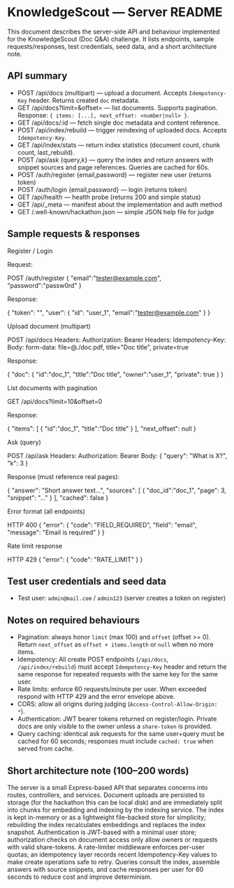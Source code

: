 # KnowledgeScout — Server README

This document describes the server-side API and behaviour implemented for the KnowledgeScout (Doc Q&A) challenge. It lists endpoints, sample requests/responses, test credentials, seed data, and a short architecture note.

## API summary

- POST /api/docs (multipart) — upload a document. Accepts `Idempotency-Key` header. Returns created `doc` metadata.
- GET /api/docs?limit=&offset= — list documents. Supports pagination. Response: `{ items: [...], next_offset: <number|null> }`.
- GET /api/docs/:id — fetch single doc metadata and content reference.
- POST /api/index/rebuild — trigger reindexing of uploaded docs. Accepts `Idempotency-Key`.
- GET /api/index/stats — return index statistics (document count, chunk count, last_rebuild).
- POST /api/ask {query,k} — query the index and return answers with snippet sources and page references. Queries are cached for 60s.
- POST /auth/register {email,password} — register new user (returns token)
- POST /auth/login {email,password} — login (returns token)
- GET /api/health — health probe (returns 200 and simple status)
- GET /api/_meta — manifest about the implementation and auth method
- GET /.well-known/hackathon.json — simple JSON help file for judge

## Sample requests & responses

Register / Login

Request:

POST /auth/register
{ "email":"tester@example.com", "password":"passw0rd" }

Response:

{ "token": "<bearer-token>", "user": { "id": "user_1", "email":"tester@example.com" } }

Upload document (multipart)

POST /api/docs
Headers: Authorization: Bearer <token>
Headers: Idempotency-Key: <uuid>
Body: form-data: file=@./doc.pdf, title="Doc title", private=true

Response:

{ "doc": { "id":"doc_1", "title":"Doc title", "owner":"user_1", "private": true } }

List documents with pagination

GET /api/docs?limit=10&offset=0

Response:

{ "items": [ { "id":"doc_1", "title":"Doc title" } ], "next_offset": null }

Ask (query)

POST /api/ask
Headers: Authorization: Bearer <token>
Body: { "query": "What is X?", "k": 3 }

Response (must reference real pages):

{
  "answer": "Short answer text...",
  "sources": [ { "doc_id":"doc_1", "page": 3, "snippet": "..." } ],
  "cached": false
}

Error format (all endpoints)

HTTP 400
{
  "error": { "code": "FIELD_REQUIRED", "field": "email", "message": "Email is required" }
}

Rate limit response

HTTP 429
{ "error": { "code": "RATE_LIMIT" } }

## Test user credentials and seed data

- Test user: `admin@mail.com` / `admin123` (server creates a token on register)

## Notes on required behaviours

- Pagination: always honor `limit` (max 100) and `offset` (offset >= 0). Return `next_offset` as `offset + items.length` or `null` when no more items.
- Idempotency: All create POST endpoints (`/api/docs`, `/api/index/rebuild`) must accept `Idempotency-Key` header and return the same response for repeated requests with the same key for the same user.
- Rate limits: enforce 60 requests/minute per user. When exceeded respond with HTTP 429 and the error envelope above.
- CORS: allow all origins during judging (`Access-Control-Allow-Origin: *`).
- Authentication: JWT bearer tokens returned on register/login. Private docs are only visible to the owner unless a `share-token` is provided.
- Query caching: identical ask requests for the same user+query must be cached for 60 seconds; responses must include `cached: true` when served from cache.

## Short architecture note (100–200 words)

The server is a small Express-based API that separates concerns into routes, controllers, and services. Document uploads are persisted to storage (for the hackathon this can be local disk) and are immediately split into chunks for embedding and indexing by the indexing service. The index is kept in-memory or as a lightweight file-backed store for simplicity; rebuilding the index recalculates embeddings and replaces the index snapshot. Authentication is JWT-based with a minimal user store; authorization checks on document access only allow owners or requests with valid share-tokens. A rate-limiter middleware enforces per-user quotas; an idempotency layer records recent Idempotency-Key values to make create operations safe to retry. Queries consult the index, assemble answers with source snippets, and cache responses per user for 60 seconds to reduce cost and improve determinism.

